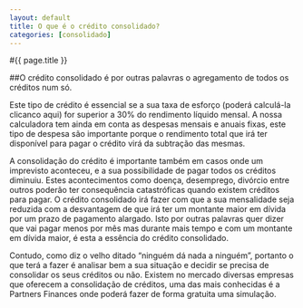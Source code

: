 ```yaml
---
layout: default
title: O que é o crédito consolidado?
categories: [consolidado]
---
```


#{{ page.title }}

##O crédito consolidado é por outras palavras o agregamento de todos os créditos num só.

Este tipo de crédito é essencial se a sua taxa de esforço (poderá calculá-la clicanco aqui) for superior a 30% do rendimento líquido mensal. A nossa calculadora tem ainda em conta as despesas mensais e anuais fixas, este tipo de despesa são importante porque o rendimento total que irá ter disponível para pagar o crédito virá da subtração das mesmas.

A consolidação do crédito é importante também em casos onde um imprevisto aconteceu, e a sua possibilidade de pagar todos os créditos diminuiu. Estes acontecimentos como doença, desemprego, divórcio entre outros poderão ter consequência catastróficas quando existem créditos para pagar.
O crédito consolidado irá fazer com que a sua mensalidade seja reduzida com a desvantagem de que irá ter um montante maior em dívida por um prazo de pagamento alargado. Isto por outras palavras quer dizer que vai pagar menos por mês mas durante mais tempo e com um montante em dívida maior, é esta a essência do crédito consolidado.

Contudo, como diz o velho ditado “ninguém dá nada a ninguém”, portanto o que terá a fazer é analisar bem a sua situação e decidir se precisa de consolidar os seus créditos ou não. Existem no mercado diversas empresas que oferecem a consolidação de créditos, uma das mais conhecidas é a Partners Finances onde poderá fazer de forma gratuita uma simulação.